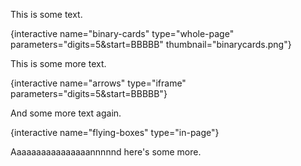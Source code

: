 This is some text.

{interactive name="binary-cards" type="whole-page" parameters="digits=5&start=BBBBB" thumbnail="binarycards.png"}

This is some more text.

{interactive name="arrows" type="iframe" parameters="digits=5&start=BBBBB"}

And some more text again.

{interactive name="flying-boxes" type="in-page"}

Aaaaaaaaaaaaaaaannnnnd here's some more.
